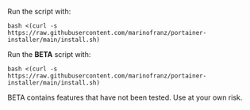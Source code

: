 Run the script with:

    bash <(curl -s https://raw.githubusercontent.com/marinofranz/portainer-installer/main/install.sh)

Run the **BETA** script with:

    bash <(curl -s https://raw.githubusercontent.com/marinofranz/portainer-installer/main/install.sh)

BETA contains features that have not been tested. Use at your own risk.
